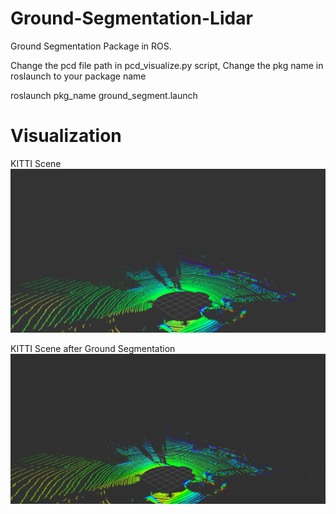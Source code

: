# Ground-Segmentation-Lidar

Ground Segmentation Package in ROS.

Change the pcd file path in pcd_visualize.py script,
Change the pkg name in roslaunch to your package name

roslaunch pkg_name ground_segment.launch


# Visualization

KITTI Scene
![KITTI Scene](/images/image.png)


KITTI Scene after Ground Segmentation
![KITTI Scene](/images/ground_kitti.png)
